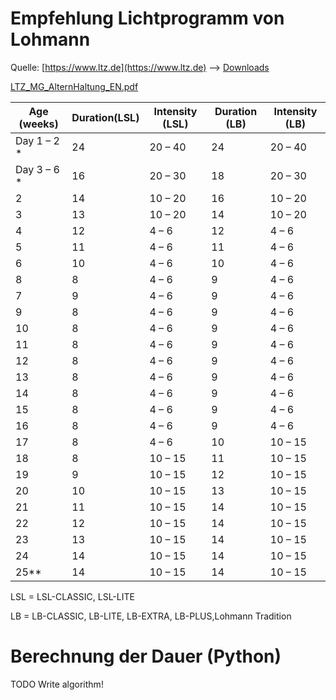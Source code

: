
# Empfehlung Lichtprogramm von Lohmann

Quelle: [https://www.ltz.de](https://www.ltz.de) --> [Downloads](https://www.ltz.de/en/downloads.php)

[LTZ_MG_AlternHaltung_EN.pdf](https://www.ltz.de/de-wAssets/docs/management-guides/en/Non-Cage/LTZ_MG_AlternHaltung_EN.pdf)

| Age (weeks) | Duration(LSL)  | Intensity (LSL) | Duration (LB) | Intensity (LB) |
| ----------- | -------------- | --------------- | ------------- | -------------- |
| Day 1 – 2 * | 24             | 20 – 40         | 24            | 20 – 40        |
| Day 3 – 6 * | 16             | 20 – 30         | 18            | 20 – 30        |
| 2           | 14             | 10 – 20         | 16            | 10 – 20        |
| 3           | 13             | 10 – 20         | 14            | 10 – 20        |
| 4           | 12             | 4 – 6           | 12            | 4 – 6          |
| 5           | 11             | 4 – 6           | 11            | 4 – 6          |
| 6           | 10             | 4 – 6           | 10            | 4 – 6          |
| 8           | 8              | 4 – 6           | 9             | 4 – 6          |
| 7           | 9              | 4 – 6           | 9             | 4 – 6          |
| 9           | 8              | 4 – 6           | 9             | 4 – 6          |
| 10          | 8              | 4 – 6           | 9             |  4 – 6         |
| 11          | 8              | 4 – 6           | 9             |  4 – 6         |
| 12          | 8              | 4 – 6           | 9             |  4 – 6         |
| 13          | 8              | 4 – 6           | 9             |  4 – 6         |
| 14          | 8              | 4 – 6           | 9             |  4 – 6         |
| 15          | 8              | 4 – 6           | 9             |  4 – 6         |
| 16          | 8              | 4 – 6           | 9             |  4 – 6         |
| 17          | 8              | 4 – 6           | 10            | 10 – 15        |
| 18          | 8              | 10 – 15         | 11            | 10 – 15        |
| 19          | 9              | 10 – 15         | 12            | 10 – 15        |
| 20          | 10             | 10 – 15         | 13            | 10 – 15        |
| 21          | 11             | 10 – 15         | 14            | 10 – 15        |
| 22          | 12             | 10 – 15         | 14            | 10 – 15        |
| 23          | 13             | 10 – 15         | 14            | 10 – 15        |
| 24          | 14             | 10 – 15         | 14            | 10 – 15        |
| 25**        | 14             | 10 – 15         | 14            | 10 – 15        |

LSL = LSL-CLASSIC, LSL-LITE

LB  = LB-CLASSIC, LB-LITE, LB-EXTRA, LB-PLUS,Lohmann Tradition

# Berechnung der Dauer (Python)

TODO Write algorithm!

